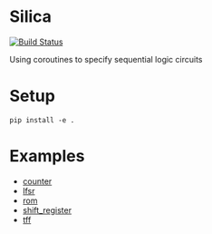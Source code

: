 # Silica
[![Build Status](https://travis-ci.org/leonardt/silica.svg?branch=master)](https://travis-ci.org/leonardt/silica)

Using coroutines to specify sequential logic circuits

# Setup
```
pip install -e .
```

# Examples
* [counter](./notebooks/counter.ipynb)
* [lfsr](./notebooks/lfsr.ipynb)
* [rom](./notebooks/rom.ipynb)
* [shift_register](./notebooks/shift_register.ipynb)
* [tff](./notebooks/tff.ipynb)
